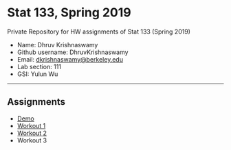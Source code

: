 # Stat 133, Spring 2019

Private Repository for HW assignments of Stat 133 (Spring 2019)

- Name: Dhruv Krishnaswamy
- Github username: DhruvKrishnaswamy
- Email: dkrishnaswamy@berkeley.edu
- Lab section: 111
- GSI: Yulun Wu

-----

## Assignments

- [Demo](demo)
- [Workout 1](https://github.com/stat133-sp19/hw-stat133-DhruvKrishnaswamy/tree/master/workout1)
- [Workout 2](https://github.com/stat133-sp19/hw-stat133-DhruvKrishnaswamy/tree/master/Workout2)
- Workout 3


